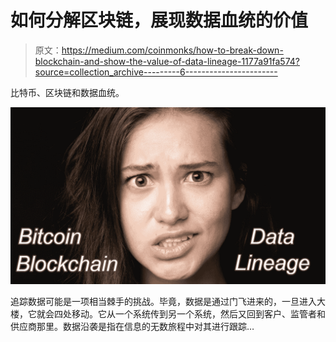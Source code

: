 # 如何分解区块链，展现数据血统的价值

> 原文：<https://medium.com/coinmonks/how-to-break-down-blockchain-and-show-the-value-of-data-lineage-1177a91fa574?source=collection_archive---------6----------------------->

比特币、区块链和数据血统。

![](img/b34fc3d5e6bb38aa3fbfd1fbc1a0aaa3.png)

追踪数据可能是一项相当棘手的挑战。毕竟，数据是通过门飞进来的，一旦进入大楼，它就会四处移动。它从一个系统传到另一个系统，然后又回到客户、监管者和供应商那里。数据沿袭是指在信息的无数旅程中对其进行跟踪…